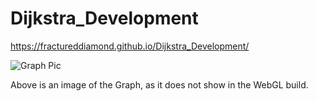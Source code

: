 # Dijkstra_Development

https://fractureddiamond.github.io/Dijkstra_Development/

![Graph Pic](https://github.com/FracturedDiamond/Dijkstra_Development/blob/main/Screenshot%202021-03-03%20122213.png)

Above is an image of the Graph, as it does not show in the WebGL build.
